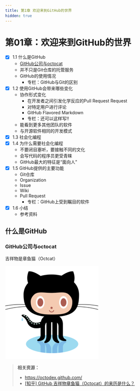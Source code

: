 ```yaml
---
title: 第1章 欢迎来到GitHub的世界
hidden: true
---
```


# 第01章：欢迎来到GitHub的世界
- [x] 1.1 什么是GitHub
  - [GitHub公司与octocat](#GitHub公司与octocat)
  - 并不只是Git仓库的托管服务
  - GitHub的使用情况
    - 专栏：GitHub与Git的区别
- [x] 1.2 使用GitHub会带来哪些变化
  - 协作形式变化
    - 在开发者之间引发化学反应的Pull Request Request
    - 对特定用户进行评论
    - GitHub Flavored Markdown
    - 专栏：还可以这样写!!
  - 能看到更多其他团队的软件
  - 与开源软件相同的开发模式
- [x] 1.3 社会化编程
- [x] 1.4 为什么需要社会化编程
  - 不要闭目塞听，要接触不同的文化
  - 会写代码的程序员更受青睐
  - GitHub最大的特征是“面向人”
- [x] 1.5 GitHub提供的主要功能
  - Git仓库
  - Organization
  - Issue
  - Wiki
  - Pull Request
    - 专栏：GitHub上受到瞩目的软件
- [x] 1.6 小结
  - 参考资料

## 什么是GitHub

### GitHub公司与octocat

吉祥物是章鱼猫（Octcat）

![](assets/original.png)

> **相关资源：**
>
> - https://octodex.github.com/
> - [[知乎] GitHub 吉祥物章鱼猫（Octocat）的来历是什么？](https://www.zhihu.com/question/20349012)

